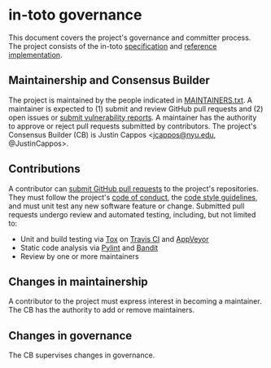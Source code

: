 # in-toto governance
This document covers the project's governance and committer process.  The
project consists of the in-toto
[specification](https://github.com/in-toto/docs) and
[reference implementation](https://github.com/in-toto/in-toto).

## Maintainership and Consensus Builder
The project is maintained by the people indicated in
[MAINTAINERS.txt](MAINTAINERS.txt).  A maintainer is expected to (1) submit and
review GitHub pull requests and (2) open issues or [submit vulnerability
reports](https://github.com/in-toto/in-toto#security-issues-and-bugs).
A maintainer has the authority to approve or reject pull requests submitted by
contributors.  The project's Consensus Builder (CB) is
Justin Cappos <jcappos@nyu.edu, @JustinCappos>.

## Contributions
A contributor can [submit GitHub pull
requests](https://github.com/in-toto/in-toto#instructions-for-contributors)
to the project's repositories.  They must follow the project's [code of
conduct](CODE-OF-CONDUCT.md), the [code style
guidelines](https://github.com/secure-systems-lab/code-style-guidelines), and
must unit test any new software feature or change.  Submitted pull requests
undergo review and automated testing, including, but not limited to:

* Unit and build testing via [Tox](https://tox.readthedocs.io/en/latest/) on
[Travis CI](https://travis-ci.org/in-toto/in-toto) and
[AppVeyor](https://ci.appveyor.com/project/in-toto/in-toto)
* Static code analysis via [Pylint](https://www.pylint.org/) and
[Bandit](https://wiki.openstack.org/wiki/Security/Projects/Bandit)
* Review by one or more maintainers


## Changes in maintainership

A contributor to the project must express interest in becoming a maintainer.
The CB has the authority to add or remove maintainers.

## Changes in governance
The CB supervises changes in governance.